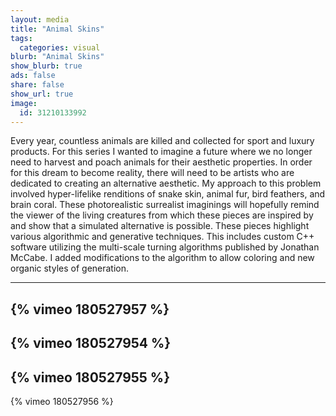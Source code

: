 ```yaml
---
layout: media
title: "Animal Skins"
tags:
  categories: visual
blurb: "Animal Skins"
show_blurb: true
ads: false
share: false
show_url: true
image:
  id: 31210133992
---
```


Every year, countless animals are killed and collected for sport and luxury products. For this series I wanted to imagine a future where we no longer need to harvest and poach animals for their aesthetic properties. In order for this dream to become reality, there will need to be artists who are dedicated to creating an alternative aesthetic. My approach to this problem involved hyper-lifelike renditions of snake skin, animal fur, bird feathers, and brain coral. These photorealistic surrealist imaginings will hopefully remind the viewer of the living creatures from which these pieces are inspired by and show that a simulated alternative is possible. These pieces highlight various algorithmic and generative techniques. This includes custom C++ software utilizing the multi-scale turning algorithms published by Jonathan McCabe. I added modifications to the algorithm to allow coloring and new organic styles of generation.

-----

{% vimeo 180527957 %}
-----

{% vimeo 180527954 %}
-----

{% vimeo 180527955 %}
-----

{% vimeo 180527956 %}
